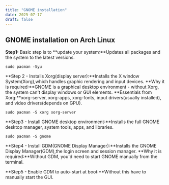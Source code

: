 ```yaml
---
title: "GNOME installation"
date: 2025-07-17
draft: false
---
```


## GNOME installation on Arch Linux

**Step1:** Basic step is to **update your system:**Updates all packages and the system to the latest versions.

```
sudo pacman -Syu
```

**Step 2 - Installs Xorg(display server):**Installs the X window System(Xorg),which handles graphic rendering and input devices.
**Why it is required:**GNOME is a graphical desktop environment - without Xorg, the system can't display windows or GUI elements.
**Essentials from Xorg:**xorg-server, xorg-apps, xorg-fonts, input drivers(usually installed), and video drivers(depends on GPU).

```
sudo pacman -S xorg xorg-server
```

**Step3 - Install GNOME desktop environment:**Installs the full GNOME desktop manager, system tools, apps, and libraries.

```
sudo pacman -S gnome
```

**Step4 - Install GDM(GNOME Display Manager):**Installs the GNOME Display Manager(GDM),the login screen and session manager.
**Why it is required:**Without GDM, you'd need to start GNOME manually from the terminal.

**Step5 - Enable GDM to auto-start at boot:**Without this have to manually start the GUI.

